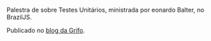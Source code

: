 <p>Palestra de sobre Testes Unitários, ministrada por eonardo Balter, no BrazilJS.</p>
<p>Publicado no <a href="http://gri.fo/blog/02-testes-unitarios-leonardo-balter/" target="_external">blog da Grifo</a>.</p>

